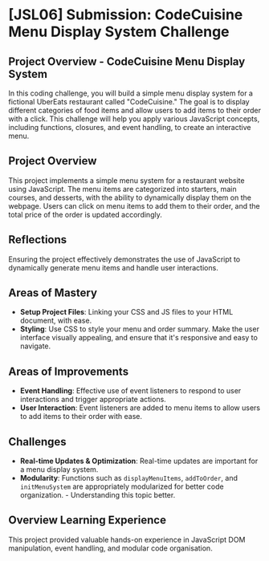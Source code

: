 # [JSL06] Submission: CodeCuisine Menu Display System Challenge

## Project Overview - CodeCuisine Menu Display System

In this coding challenge, you will build a simple menu display system for a fictional UberEats restaurant called "CodeCuisine." The goal is to display different categories of food items and allow users to add items to their order with a click. This challenge will help you apply various JavaScript concepts, including functions, closures, and event handling, to create an interactive menu.

## Project Overview

This project implements a simple menu system for a restaurant website using JavaScript. The menu items are categorized into starters, main courses, and desserts, with the ability to dynamically display them on the webpage. Users can click on menu items to add them to their order, and the total price of the order is updated accordingly.

## Reflections

Ensuring the project effectively demonstrates the use of JavaScript to dynamically generate menu items and handle user interactions.

## Areas of Mastery

- **Setup Project Files**: Linking your CSS and JS files to your HTML document, with ease.
- **Styling**: Use CSS to style your menu and order summary. Make the user interface visually appealing, and ensure that it's responsive and easy to navigate.

## Areas of Improvements

- **Event Handling**: Effective use of event listeners to respond to user interactions and trigger appropriate actions.
- **User Interaction**: Event listeners are added to menu items to allow users to add items to their order with ease.

## Challenges

- **Real-time Updates & Optimization**: Real-time updates are important for a menu display system.
- **Modularity**: Functions such as `displayMenuItems`, `addToOrder`, and `initMenuSystem` are appropriately modularized for better code organization. - Understanding this topic better.

## Overview Learning Experience

This project provided valuable hands-on experience in JavaScript DOM manipulation, event handling, and modular code organisation.
